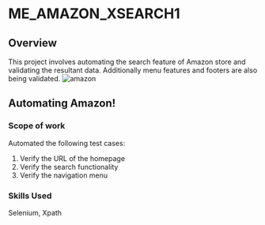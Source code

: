 # ME_AMAZON_XSEARCH1

## Overview
This project involves automating the search feature of Amazon store and validating the resultant data. Additionally menu features and footers are also being validated.
![amazon](https://github.com/user-attachments/assets/b72cd3aa-606b-4823-8501-fa9a95c0ee2b)


## Automating Amazon!
### Scope of work
Automated the following test cases:
  1. Verify the URL of the homepage
  2. Verify the search functionality
  3. Verify the navigation menu

### Skills Used
Selenium, Xpath
